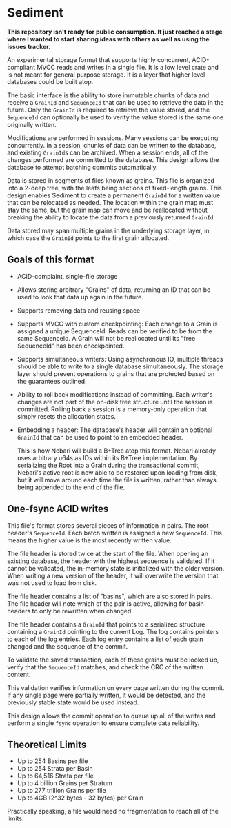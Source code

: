 # Sediment

**This repository isn't ready for public consumption. It just reached a stage
where I wanted to start sharing ideas with others as well as using the issues
tracker.**

An experimental storage format that supports highly concurrent, ACID-compliant
MVCC reads and writes in a single file. It is a low level crate and is not meant
for general purpose storage. It is a layer that higher level databases could be
built atop.

The basic interface is the ability to store immutable chunks of data and receive
a `GrainId` and `SequenceId` that can be used to retrieve the data in the
future. Only the `GrainId` is required to retrieve the value stored, and the
`SequenceId` can optionally be used to verify the value stored is the same one
originally written.

Modifications are performed in sessions. Many sessions can be executing
concurrently. In a session, chunks of data can be written to the database, and
existing `GrainId`s can be archived. When a session ends, all of the changes
performed are committed to the database. This design allows the database to
attempt batching commits automatically.

Data is stored in segments of files known as grains. This file is organized into
a 2-deep tree, with the leafs being sections of fixed-length grains. This design
enables Sediment to create a permanent `GrainId` for a written value that can be
relocated as needed. The location within the grain map must stay the same, but
the grain map can move and be reallocated without breaking the ability to locate
the data from a previously returned `GrainId`.

Data stored may span multiple grains in the underlying storage layer, in which
case the `GrainId` points to the first grain allocated.

## Goals of this format

* ACID-complaint, single-file storage
* Allows storing arbitrary "Grains" of data, returning an ID that can be used to
  look that data up again in the future.
* Supports removing data and reusing space
* Supports MVCC with custom checkpointing: Each change to a Grain is assigned a
  unique SequenceId. Reads can be verified to be from the same SequenceId. A
  Grain will not be reallocated until its "free SequenceId" has been
  checkpointed.
* Supports simultaneous writers: Using asynchronous IO, multiple threads should
  be able to write to a single database simultaneously. The storage layer should
  prevent operations to grains that are protected based on the guarantees
  outlined.
* Ability to roll back modifications instead of committing. Each writer's
  changes are not part of the on-disk tree structure until the session is
  committed. Rolling back a session is a memory-only operation that simply
  resets the allocation states.
* Embedding a header: The database's header will contain an optional `GrainId`
  that can be used to point to an embedded header.

  This is how Nebari will build a B+Tree atop this format. Nebari already uses
  arbitrary u64s as IDs within its B+Tree implementation. By serializing the
  Root into a Grain during the transactional commit, Nebari's active root is now
  able to be restored upon loading from disk, but it will move around each time
  the file is written, rather than always being appended to the end of the file.

## One-fsync ACID writes

This file's format stores several pieces of information in pairs. The root
header's `SequenceId`. Each batch written is assigned a new `SequenceId`. This
means the higher value is the most recently written value.

The file header is stored twice at the start of the file. When opening an
existing database, the header with the highest sequence is validated. If it
cannot be validated, the in-memory state is initialized with the older version.
When writing a new version of the header, it will overwrite the version that was
not used to load from disk.

The file header contains a list of "basins", which are also stored in pairs. The
file header will note which of the pair is active, allowing for basin headers to
only be rewritten when changed.

The file header contains a `GrainId` that points to a serialized structure
containing a `GrainId` pointing to the current Log. The log contains pointers to
each of the log entries. Each log entry contains a list of each grain changed
and the sequence of the commit.

To validate the saved transaction, each of these grains must be looked up,
verify that the `SequenceId` matches, and check the CRC of the written content.

This validation verifies information on every page written during the commit. If
any single page were partially written, it would be detected, and the previously
stable state would be used instead.

This design allows the commit operation to queue up all of the writes and
perform a single `fsync` operation to ensure complete data reliability.

## Theoretical Limits

* Up to 254 Basins per file
* Up to 254 Strata per Basin
* Up to 64,516 Strata per file
* Up to 4 billion Grains per Stratum
* Up to 277 trillion Grains per file
* Up to 4GB (2^32 bytes - 32 bytes) per Grain

Practically speaking, a file would need no fragmentation to reach all of the
limits.
